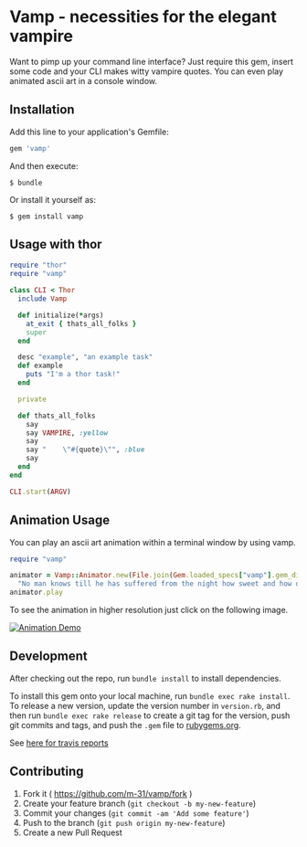 # Vamp - necessities for the elegant vampire

Want to pimp up your command line interface?
Just require this gem, insert some code and your CLI makes witty vampire quotes.
You can even play animated ascii art in a console window.


## Installation

Add this line to your application's Gemfile:

```ruby
gem 'vamp'
```

And then execute:

    $ bundle

Or install it yourself as:

    $ gem install vamp


## Usage with thor

```ruby
require "thor"
require "vamp"

class CLI < Thor
  include Vamp

  def initialize(*args)
    at_exit { thats_all_folks }
    super
  end

  desc "example", "an example task"
  def example
    puts "I'm a thor task!"
  end

  private

  def thats_all_folks
    say
    say VAMPIRE, :yellow
    say
    say "    \"#{quote}\"", :blue
    say
  end
end

CLI.start(ARGV)
```

## Animation Usage

You can play an ascii art animation within a terminal window by using vamp.

```ruby
require "vamp"

animator = Vamp::Animator.new(File.join(Gem.loaded_specs["vamp"].gem_dir, "files", "vampire.txt"), 31, 0, 24,
  "No man knows till he has suffered from the night how sweet and how dear to his heart and eye the morning can be.")
animator.play
```

To see the animation in higher resolution just click on the following image.

[![Animation Demo](https://raw.githubusercontent.com/m-31/vamp/data/pic/demo_001.gif)](https://raw.githubusercontent.com/m-31/vamp/data/pic/demo_001.mp4)


## Development

After checking out the repo, run `bundle install` to install dependencies.

To install this gem onto your local machine, run `bundle exec rake install`. To release a new version, update the version number in `version.rb`, and then run `bundle exec rake release` to create a git tag for the version, push git commits and tags, and push the `.gem` file to [rubygems.org](https://rubygems.org).

See [here for travis reports](https://travis-ci.org/m-31/vamp)

## Contributing

1. Fork it ( https://github.com/m-31/vamp/fork )
2. Create your feature branch (`git checkout -b my-new-feature`)
3. Commit your changes (`git commit -am 'Add some feature'`)
4. Push to the branch (`git push origin my-new-feature`)
5. Create a new Pull Request

